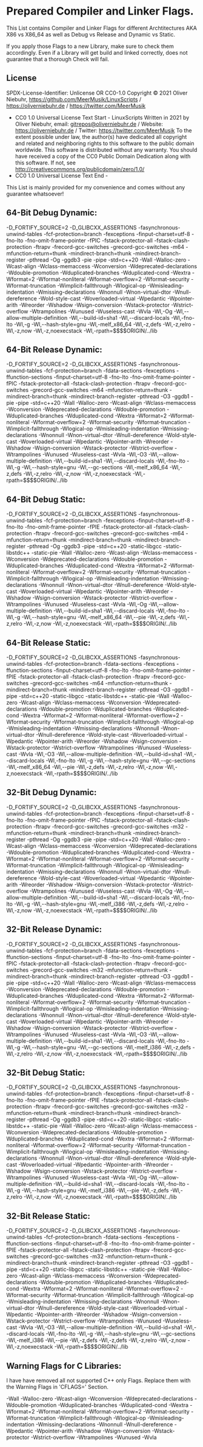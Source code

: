 # Prepared Compiler and Linker Flags.

This List contains Compiler and Linker Flags for different Archtitectures AKA X86 vs X86_64 as well as Debug vs Release and Dynamic vs Static.

If you apply those Flags to a new Library, make sure to check them accordingly. Even if a Library will get build and linked correctly, does not guarantee that a thorough Check will fail.

## License
SPDX-License-Identifier: Unlicense OR CC0-1.0
Copyright © 2021 Oliver Niebuhr, https://github.com/MeerMusik/LinuxScripts / https://oliverniebuhr.de / https://twitter.com/MeerMusik
- CC0 1.0 Universal License Text Start -
LinuxScripts
Written in 2021 by Oliver Niebuhr, email: gitrepos@oliverniebuhr.de / Website: https://oliverniebuhr.de / Twitter: https://twitter.com/MeerMusik
To the extent possible under law, the author(s) have dedicated all copyright and related and neighboring rights to this software to the public domain worldwide. This software is distributed without any warranty.
You should have received a copy of the CC0 Public Domain Dedication along with this software. If not, see <http://creativecommons.org/publicdomain/zero/1.0/>
- CC0 1.0 Universal License Text End -

This List is mainly provided for my convenience and comes without any guarantee whatsoever!

## 64-Bit Debug Dynamic:
-D_FORTIFY_SOURCE=2 -D_GLIBCXX_ASSERTIONS -fasynchronous-unwind-tables -fcf-protection=branch -fexceptions -finput-charset=utf-8 -fno-lto -fno-omit-frame-pointer -fPIC -fstack-protector-all -fstack-clash-protection -ftrapv -frecord-gcc-switches -grecord-gcc-switches -m64 -mfunction-return=thunk -mindirect-branch=thunk -mindirect-branch-register -pthread -Og -ggdb3 -pie -pipe -std=c++20 -Wall -Walloc-zero -Wcast-align -Wclass-memaccess -Wconversion -Wdeprecated-declarations -Wdouble-promotion -Wduplicated-branches -Wduplicated-cond -Wextra -Wformat=2 -Wformat-nonliteral -Wformat-overflow=2 -Wformat-security -Wformat-truncation -Wimplicit-fallthrough -Wlogical-op -Wmisleading-indentation -Wmissing-declarations -Wnonnull -Wnon-virtual-dtor -Wnull-dereference -Wold-style-cast -Woverloaded-virtual -Wpedantic -Wpointer-arith -Wreorder -Wshadow -Wsign-conversion -Wstack-protector -Wstrict-overflow -Wtrampolines -Wunused -Wuseless-cast -Wvla -Wl,-Og -Wl,--allow-multiple-definition -Wl,--build-id=sha1 -Wl,--discard-locals -Wl,-fno-lto -Wl,-g -Wl,--hash-style=gnu -Wl,-melf_x86_64 -Wl,-z,defs -Wl,-z,relro -Wl,-z,now -Wl,-z,noexecstack -Wl,-rpath=\$\$\$$ORIGIN/../lib

## 64-Bit Release Dynamic:
-D_FORTIFY_SOURCE=2 -D_GLIBCXX_ASSERTIONS -fasynchronous-unwind-tables -fcf-protection=branch -fdata-sections -fexceptions -ffunction-sections -finput-charset=utf-8 -fno-lto -fno-omit-frame-pointer -fPIC -fstack-protector-all -fstack-clash-protection -ftrapv -frecord-gcc-switches -grecord-gcc-switches -m64 -mfunction-return=thunk -mindirect-branch=thunk -mindirect-branch-register -pthread -O3 -ggdb1 -pie -pipe -std=c++20 -Wall -Walloc-zero -Wcast-align -Wclass-memaccess -Wconversion -Wdeprecated-declarations -Wdouble-promotion -Wduplicated-branches -Wduplicated-cond -Wextra -Wformat=2 -Wformat-nonliteral -Wformat-overflow=2 -Wformat-security -Wformat-truncation -Wimplicit-fallthrough -Wlogical-op -Wmisleading-indentation -Wmissing-declarations -Wnonnull -Wnon-virtual-dtor -Wnull-dereference -Wold-style-cast -Woverloaded-virtual -Wpedantic -Wpointer-arith -Wreorder -Wshadow -Wsign-conversion -Wstack-protector -Wstrict-overflow -Wtrampolines -Wunused -Wuseless-cast -Wvla -Wl,-O3 -Wl,--allow-multiple-definition -Wl,--build-id=sha1 -Wl,--discard-locals -Wl,-fno-lto -Wl,-g -Wl,--hash-style=gnu -Wl,--gc-sections -Wl,-melf_x86_64 -Wl,-z,defs -Wl,-z,relro -Wl,-z,now -Wl,-z,noexecstack -Wl,-rpath=\$\$\$$ORIGIN/../lib

## 64-Bit Debug Static:
-D_FORTIFY_SOURCE=2 -D_GLIBCXX_ASSERTIONS -fasynchronous-unwind-tables -fcf-protection=branch -fexceptions -finput-charset=utf-8 -fno-lto -fno-omit-frame-pointer -fPIE -fstack-protector-all -fstack-clash-protection -ftrapv -frecord-gcc-switches -grecord-gcc-switches -m64 -mfunction-return=thunk -mindirect-branch=thunk -mindirect-branch-register -pthread -Og -ggdb3 -pipe -std=c++20 -static-libgcc -static-libstdc++ -static-pie -Wall -Walloc-zero -Wcast-align -Wclass-memaccess -Wconversion -Wdeprecated-declarations -Wdouble-promotion -Wduplicated-branches -Wduplicated-cond -Wextra -Wformat=2 -Wformat-nonliteral -Wformat-overflow=2 -Wformat-security -Wformat-truncation -Wimplicit-fallthrough -Wlogical-op -Wmisleading-indentation -Wmissing-declarations -Wnonnull -Wnon-virtual-dtor -Wnull-dereference -Wold-style-cast -Woverloaded-virtual -Wpedantic -Wpointer-arith -Wreorder -Wshadow -Wsign-conversion -Wstack-protector -Wstrict-overflow -Wtrampolines -Wunused -Wuseless-cast -Wvla -Wl,-Og -Wl,--allow-multiple-definition -Wl,--build-id=sha1 -Wl,--discard-locals -Wl,-fno-lto -Wl,-g -Wl,--hash-style=gnu -Wl,-melf_x86_64 -Wl,--pie -Wl,-z,defs -Wl,-z,relro -Wl,-z,now -Wl,-z,noexecstack -Wl,-rpath=\$\$\$$ORIGIN/../lib

## 64-Bit Release Static:
-D_FORTIFY_SOURCE=2 -D_GLIBCXX_ASSERTIONS -fasynchronous-unwind-tables -fcf-protection=branch -fdata-sections -fexceptions -ffunction-sections -finput-charset=utf-8 -fno-lto -fno-omit-frame-pointer -fPIE -fstack-protector-all -fstack-clash-protection -ftrapv -frecord-gcc-switches -grecord-gcc-switches -m64 -mfunction-return=thunk -mindirect-branch=thunk -mindirect-branch-register -pthread -O3 -ggdb1 -pipe -std=c++20 -static-libgcc -static-libstdc++ -static-pie -Wall -Walloc-zero -Wcast-align -Wclass-memaccess -Wconversion -Wdeprecated-declarations -Wdouble-promotion -Wduplicated-branches -Wduplicated-cond -Wextra -Wformat=2 -Wformat-nonliteral -Wformat-overflow=2 -Wformat-security -Wformat-truncation -Wimplicit-fallthrough -Wlogical-op -Wmisleading-indentation -Wmissing-declarations -Wnonnull -Wnon-virtual-dtor -Wnull-dereference -Wold-style-cast -Woverloaded-virtual -Wpedantic -Wpointer-arith -Wreorder -Wshadow -Wsign-conversion -Wstack-protector -Wstrict-overflow -Wtrampolines -Wunused -Wuseless-cast -Wvla -Wl,-O3 -Wl,--allow-multiple-definition -Wl,--build-id=sha1 -Wl,--discard-locals -Wl,-fno-lto -Wl,-g -Wl,--hash-style=gnu -Wl,--gc-sections -Wl,-melf_x86_64 -Wl,--pie -Wl,-z,defs -Wl,-z,relro -Wl,-z,now -Wl,-z,noexecstack -Wl,-rpath=\$\$\$$ORIGIN/../lib

## 32-Bit Debug Dynamic:
-D_FORTIFY_SOURCE=2 -D_GLIBCXX_ASSERTIONS -fasynchronous-unwind-tables -fcf-protection=branch -fexceptions -finput-charset=utf-8 -fno-lto -fno-omit-frame-pointer -fPIC -fstack-protector-all -fstack-clash-protection -ftrapv -frecord-gcc-switches -grecord-gcc-switches -m32 -mfunction-return=thunk -mindirect-branch=thunk -mindirect-branch-register -pthread -Og -ggdb3 -pie -pipe -std=c++20 -Wall -Walloc-zero -Wcast-align -Wclass-memaccess -Wconversion -Wdeprecated-declarations -Wdouble-promotion -Wduplicated-branches -Wduplicated-cond -Wextra -Wformat=2 -Wformat-nonliteral -Wformat-overflow=2 -Wformat-security -Wformat-truncation -Wimplicit-fallthrough -Wlogical-op -Wmisleading-indentation -Wmissing-declarations -Wnonnull -Wnon-virtual-dtor -Wnull-dereference -Wold-style-cast -Woverloaded-virtual -Wpedantic -Wpointer-arith -Wreorder -Wshadow -Wsign-conversion -Wstack-protector -Wstrict-overflow -Wtrampolines -Wunused -Wuseless-cast -Wvla -Wl,-Og -Wl,--allow-multiple-definition -Wl,--build-id=sha1 -Wl,--discard-locals -Wl,-fno-lto -Wl,-g -Wl,--hash-style=gnu -Wl,-melf_i386 -Wl,-z,defs -Wl,-z,relro -Wl,-z,now -Wl,-z,noexecstack -Wl,-rpath=\$\$\$$ORIGIN/../lib

## 32-Bit Release Dynamic:
-D_FORTIFY_SOURCE=2 -D_GLIBCXX_ASSERTIONS -fasynchronous-unwind-tables -fcf-protection=branch -fdata-sections -fexceptions -ffunction-sections -finput-charset=utf-8 -fno-lto -fno-omit-frame-pointer -fPIC -fstack-protector-all -fstack-clash-protection -ftrapv -frecord-gcc-switches -grecord-gcc-switches -m32 -mfunction-return=thunk -mindirect-branch=thunk -mindirect-branch-register -pthread -O3 -ggdb1 -pie -pipe -std=c++20 -Wall -Walloc-zero -Wcast-align -Wclass-memaccess -Wconversion -Wdeprecated-declarations -Wdouble-promotion -Wduplicated-branches -Wduplicated-cond -Wextra -Wformat=2 -Wformat-nonliteral -Wformat-overflow=2 -Wformat-security -Wformat-truncation -Wimplicit-fallthrough -Wlogical-op -Wmisleading-indentation -Wmissing-declarations -Wnonnull -Wnon-virtual-dtor -Wnull-dereference -Wold-style-cast -Woverloaded-virtual -Wpedantic -Wpointer-arith -Wreorder -Wshadow -Wsign-conversion -Wstack-protector -Wstrict-overflow -Wtrampolines -Wunused -Wuseless-cast -Wvla -Wl,-O3 -Wl,--allow-multiple-definition -Wl,--build-id=sha1 -Wl,--discard-locals -Wl,-fno-lto -Wl,-g -Wl,--hash-style=gnu -Wl,--gc-sections -Wl,-melf_i386 -Wl,-z,defs -Wl,-z,relro -Wl,-z,now -Wl,-z,noexecstack -Wl,-rpath=\$\$\$$ORIGIN/../lib

## 32-Bit Debug Static:
-D_FORTIFY_SOURCE=2 -D_GLIBCXX_ASSERTIONS -fasynchronous-unwind-tables -fcf-protection=branch -fexceptions -finput-charset=utf-8 -fno-lto -fno-omit-frame-pointer -fPIE -fstack-protector-all -fstack-clash-protection -ftrapv -frecord-gcc-switches -grecord-gcc-switches -m32 -mfunction-return=thunk -mindirect-branch=thunk -mindirect-branch-register -pthread -Og -ggdb3 -pipe -std=c++20 -static-libgcc -static-libstdc++ -static-pie -Wall -Walloc-zero -Wcast-align -Wclass-memaccess -Wconversion -Wdeprecated-declarations -Wdouble-promotion -Wduplicated-branches -Wduplicated-cond -Wextra -Wformat=2 -Wformat-nonliteral -Wformat-overflow=2 -Wformat-security -Wformat-truncation -Wimplicit-fallthrough -Wlogical-op -Wmisleading-indentation -Wmissing-declarations -Wnonnull -Wnon-virtual-dtor -Wnull-dereference -Wold-style-cast -Woverloaded-virtual -Wpedantic -Wpointer-arith -Wreorder -Wshadow -Wsign-conversion -Wstack-protector -Wstrict-overflow -Wtrampolines -Wunused -Wuseless-cast -Wvla -Wl,-Og -Wl,--allow-multiple-definition -Wl,--build-id=sha1 -Wl,--discard-locals -Wl,-fno-lto -Wl,-g -Wl,--hash-style=gnu -Wl,-melf_i386 -Wl,--pie -Wl,-z,defs -Wl,-z,relro -Wl,-z,now -Wl,-z,noexecstack -Wl,-rpath=\$\$\$$ORIGIN/../lib

## 32-Bit Release Static:
-D_FORTIFY_SOURCE=2 -D_GLIBCXX_ASSERTIONS -fasynchronous-unwind-tables -fcf-protection=branch -fdata-sections -fexceptions -ffunction-sections -finput-charset=utf-8 -fno-lto -fno-omit-frame-pointer -fPIE -fstack-protector-all -fstack-clash-protection -ftrapv -frecord-gcc-switches -grecord-gcc-switches -m32 -mfunction-return=thunk -mindirect-branch=thunk -mindirect-branch-register -pthread -O3 -ggdb1 -pipe -std=c++20 -static-libgcc -static-libstdc++ -static-pie -Wall -Walloc-zero -Wcast-align -Wclass-memaccess -Wconversion -Wdeprecated-declarations -Wdouble-promotion -Wduplicated-branches -Wduplicated-cond -Wextra -Wformat=2 -Wformat-nonliteral -Wformat-overflow=2 -Wformat-security -Wformat-truncation -Wimplicit-fallthrough -Wlogical-op -Wmisleading-indentation -Wmissing-declarations -Wnonnull -Wnon-virtual-dtor -Wnull-dereference -Wold-style-cast -Woverloaded-virtual -Wpedantic -Wpointer-arith -Wreorder -Wshadow -Wsign-conversion -Wstack-protector -Wstrict-overflow -Wtrampolines -Wunused -Wuseless-cast -Wvla -Wl,-O3 -Wl,--allow-multiple-definition -Wl,--build-id=sha1 -Wl,--discard-locals -Wl,-fno-lto -Wl,-g -Wl,--hash-style=gnu -Wl,--gc-sections -Wl,-melf_i386 -Wl,--pie -Wl,-z,defs -Wl,-z,defs -Wl,-z,relro -Wl,-z,now -Wl,-z,noexecstack -Wl,-rpath=\$\$\$$ORIGIN/../lib

## Warning Flags for C Libraries:
I have have removed all not supported C++ only Flags. Replace them with the Warning Flags in 'CFLAGS=' Section.

-Wall -Walloc-zero -Wcast-align -Wconversion -Wdeprecated-declarations -Wdouble-promotion -Wduplicated-branches -Wduplicated-cond -Wextra -Wformat=2 -Wformat-nonliteral -Wformat-overflow=2 -Wformat-security -Wformat-truncation -Wimplicit-fallthrough -Wlogical-op -Wmisleading-indentation -Wmissing-declarations -Wnonnull -Wnull-dereference -Wpedantic -Wpointer-arith -Wshadow -Wsign-conversion -Wstack-protector -Wstrict-overflow -Wtrampolines -Wunused -Wvla
